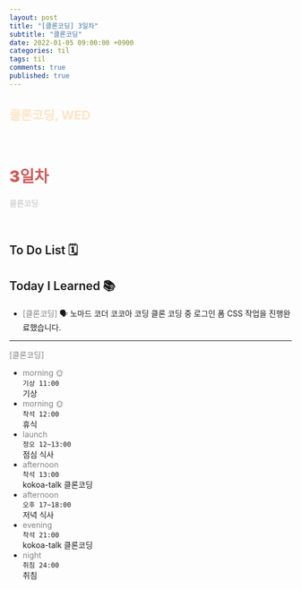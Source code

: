```yaml
---
layout: post
title: "[클론코딩] 3일차"
subtitle: "클론코딩"
date: 2022-01-05 09:00:00 +0900
categories: til
tags: til
comments: true
published: true
---
```


## <span style="color:Bisque;font-size: 22px">클론코딩, WED</span>

<br />

# **<span style="font-weight:900;color:indianred">3일차</span>**

**<span style="color:lightgray">클론코딩</span>**

<br />

## <span style="font-weight:600">To Do List</span> 🗓

## <span style="font-weight:600">Today I Learned</span> 📚

- <span style="color:gray">[클론코딩]</span>
  🗣 노마드 코더 코코아 코딩 클론 코딩 중 로그인 폼 CSS 작업을 진행완료했습니다.

---

<span style="color:gray">[클론코딩]</span>

- <span style="color:gray">morning 🌞</span> <br>
  `기상 11:00` <br>
  기상
- <span style="color:gray">morning 🌞</span> <br>
  `착석 12:00` <br>
  휴식
- <span style="color:gray">launch</span> <br>
  `정오 12~13:00`<br>
  점심 식사
- <span style="color:gray">afternoon</span> <br>
  `착석 13:00`<br>
  kokoa-talk 클론코딩
- <span style="color:gray">afternoon</span> <br>
  `오후 17~18:00`<br>
  저녁 식사
- <span style="color:gray">evening</span> <br>
  `착석 21:00`<br>
  kokoa-talk 클론코딩
- <span style="color:gray">night</span> <br>
  `취침 24:00`<br>
  취침